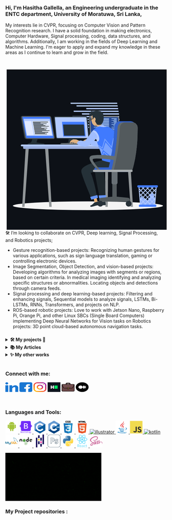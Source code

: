 <h3 align="left"> Hi, I'm Hasitha Gallella, an Engineering undergraduate in the ENTC department, University of Moratuwa, Sri Lanka, </h3>

My interests lie in CVPR, focusing on Computer Vision and Pattern Recognition research. I have a solid foundation in making electronics, Computer Hardware, Signal processing, coding, data structures, and algorithms. Additionally, I am working in the fields of Deep Learning and Machine Learning. I'm eager to apply and expand my knowledge in these areas as I continue to learn and grow in the field.

<img src="https://komarev.com/ghpvc/?username=HasithaGallella&style=flat-square&color=blue" alt=""/>


<!---
<table>
<tr>
  
<td>
</td>
  
<td>
</td>

</tr>
</table>
--->

<p><img align="right" src="https://github.com/HasithaGallella/HasithaGallella/blob/main/Images/Coding.gif?raw=true" alt="adam-pw" /></p>

🛠️ I’m looking to collaborate on CVPR, Deep learning, Signal Processing, and Robotics projects;

- Gesture recognition-based projects: Recognizing human gestures for various applications, such as sign language translation, gaming or controlling electronic devices.  
- Image Segmentation, Object Detection, and vision-based projects: Developing algorithms for analyzing images with segments or regions, based on certain criteria. In medical imaging identifying and analyzing specific structures or abnormalities.  Locating objects and detections through camera feeds.
- Signal processing and deep learning-based projects: Filtering and enhancing signals, Sequential models to analyze signals, LSTMs, Bi-LSTMs,  RNNs, Transformers, and projects on NLP.
- ROS-based robotic projects: Love to work with Jetson Nano, Raspberry Pi, Orange Pi, and other Linux SBCs (Single Board Computers) implementing Deep Neural Networks for Vision tasks on Robotics projects: 3D point cloud-based autonomous navigation tasks.
  
###
<details>
    <summary><b> 🛠️ My projects 🏼</b></summary><br/>
  <b>-Robot-LUNA: Vision-based Restaurant Robot- https://github.com/LUNA-Vision-based-Restaurant-Robot - April 2024  </b><br/>
 
  * "Robot LUNA", a waiter robot, uses a dual camera setup (wide-angle camera and a Kinect-2 depth camera) for
  3D point cloud-based navigation in restaurants. Its enhanced stability circuits ensure safe food delivery without
  spillage. Internally, it uses three Raspberry Pis for parallel processing and an Atmega2560-based custom PCB to
  get sensor/encoder readings and to control motor drivers. It communicates with a restaurant’s Computer server
  with ROS 1 Noetic via local wifi for path planning and precise navigation to order locations. This makes LUNA
  a reliable and efficient addition to the restaurant staff.
  
  * Tools & technologies used: ROS 1 Noetic, TensorFlow, OpenCV, Open3D, C++ with Atmega2560 custom PCB
  for Motor and stability Control, Python with Raspberry Pi 4b - (3 SBCs), Kinect v2 depth camera

  <b>-BioSense-AI: ECG-PPG hardware and a Mobile App- https://github.com/BioSense-AI - 2023 - present </b><br/>
  * Pocket-size electronic device with a Mobile app to display and analyze Body signals with a Multi-Model 2
  * Project BioSense-AI is a both software - hardware project focusing on predicting diseases using ECG-PPG,
  temperature, and text prompts. Signals are amplified and filtered via our custom analog circuits, then fed to
  Orange Pi Zero 2W SBC from an ADC to digital processing. The system uses a deep learning custom multi-model
  architecture with interpretability for accuracy and efficiency. Currently, we are developing a mobile app for user
  access to the AI model by scanning ECG reports and other prompts for hospitals without our electronic device.
  * Tools & technologies used: PyTorch, GradCAM, lime, Analog Filter Design, Setting up Orange Pi zero 2W SBC
  for custom tasks, I2C protocol, ADC, Flutter

<b>-HyperTalk-Computer-Vision: Deep learning-based Sign Language translating Mobile App- https://github.com/HyperTalk-Computer-Vision - 2022 - present </b>
* Real-time bidirectional sign language translating AI tool for deaf and speech-impaired individuals 2
* HyperTalk mobile app and the website both are computer vision-based solutions to facilitate communication in
sign language for individuals with hearing and talking issues. Which is capable of real-time translation in both
directions:
1] Sign language camera feed to Voice.
2] Voice feed to sign language animations.
* Ongoing focus is on enhancing the first feature with a new continuous Word-level Sign Language Recognition
model that is capable of more accurate and faster translations with different sign language options for different
regions in the world - Based on the following Data sets:

> Phoenix 2014 Dataset (German Sign Language Videos)

> OpenASL Dataset (American Sign Language Videos)

> CSL Dataset (Chinese Sign Language Videos)

> BOBSL Dataset (British Sign Language Videos)

* Tools & technologies used: PyTorch, CUDA, ONNX, Flutter, OpenCV, Django back-end development

<b>-Smarty-Plug: IoT smart extension cord- https://github.com/Smarty-Plug - December 2022</b><br/>
* IoT-enabled extension cord with smart controls, offering voice commands and scheduling 2
* Smarty Plug is an IoT-integrated smart extension cord powered by ESP8266 and Atmega328 which is designed
with the following features:

> Voice Controlling - supports Google Assistant and Amazon Alexa

> Controlling by Mobile Phone - using Google Home

> Scheduling - by connecting to Google Calendar

> USB Adaptive Charging

* Tools & technologies used: Altium PCB designing, Atmega328p and ESP8266 coding, Solid Works, Platform IO

<b>-Cosmo-Robot; https://github.com/Cosmo-Robot  May 2023 </b><br/>
* Designed to showcase various capabilities with a robot hand, Arduino Mega 2560, and Robotic sensors 2
* "Cosmo" robot is designed to showcase various capabilities, including precise line following, obstacle avoidance
during line following, navigating ramps at 20 - 30 degrees, interacting with objects using a mechanical arm, sound
sensitivity, color detection, and maze-solving capabilities. Additionally, it was programmed to avoid other robots
in the arena such as the guard robot, on its way to the final destination.
* Tools & technologies used: Platform IO, Arduino Mega 2560 coding, Robotic sensors

  
</details>
<details>
    <summary><b> 📚 My Articles </b></summary><br/>
    <b>-Medium; https://medium.com/@hbgallella </b><br/>
    <b>-GitHub; https://github.com/Articles-by-Hasitha-Gallella </b>
</details>
<details>
    <summary><b> ✨ My other works</b></summary><br/>
    <b>-My AI chat bot; https://t.me/Gale_AI_Chatbot  </b><br/>
    <b>-My YouTube channel; https://www.youtube.com/channel/UCS0qEplNFtfbG6gbGySLybQ</b>
</details>

<!---
Connect with me:
--->

<br>
<h3 align="left">Connect with me:</h3>
<p align="left">
  
  <a href="https://linkedin.com/in/hasitha-gallella-672187242" target="blank"><img align="center"
      src="https://raw.githubusercontent.com/HasithaGallella/HasithaGallella/9ed2f151b8f0704d6eebeaa562fed659c04e0307/Images/linkedin.svg"
      alt="adam pithewan" height="30" width="40" /></a>
  <a href="https://www.facebook.com/HB-Academy-Sri-Lanka-104519445261512/" target="blank"><img align="center"
      src="https://raw.githubusercontent.com/HasithaGallella/HasithaGallella/9ed2f151b8f0704d6eebeaa562fed659c04e0307/Images/facebook.svg"
      alt="adam pithen wala" height="30" width="40" /></a>
  <a href="https://instagram.com/h_b_academy?utm_medium=copy_link" target="blank"><img align="center"
      src="https://raw.githubusercontent.com/HasithaGallella/HasithaGallella/9ed2f151b8f0704d6eebeaa562fed659c04e0307/Images/instagram.svg"
      alt="_._.adam._" height="30" width="40" /></a>
  <a href="https://www.hackerrank.com/" target="blank"><img align="center"
      src="https://raw.githubusercontent.com/HasithaGallella/HasithaGallella/9a5a1ba99e507389dffdb51e2fe118064c64fd44/Images/hackerrank.svg"
      alt="adampithewan" height="30" width="40" /></a>
 <a href="https://sites.google.com/view/hasitha-gallella/home" target="blank"><img align="center"
      src="https://raw.githubusercontent.com/HasithaGallella/HasithaGallella/545650cc5a7170efe70d683d58af3f858a967f59/Images/portfolio.svg"
      alt="adampithewan" height="30" width="40" /></a>
 <a href="https://medium.com/@hbgallella" target="blank"><img align="center"
      src="https://github.com/HasithaGallella/HasithaGallella/blob/main/Images/Med.png?raw=true"
      alt="adampithewan" height="30" width="40" /></a>
</p>

<!---
Languages and Tools:
--->

<br>
<h3 align="left">Languages and Tools:</h3>
<p align="left"> <a href="https://developer.android.com" target="_blank" rel="noreferrer"> <img
      src="https://raw.githubusercontent.com/devicons/devicon/master/icons/android/android-original-wordmark.svg"
      alt="android" width="40" height="40" /> </a> <a href="https://getbootstrap.com" target="_blank" rel="noreferrer">
    <img src="https://raw.githubusercontent.com/devicons/devicon/master/icons/bootstrap/bootstrap-plain-wordmark.svg"
      alt="bootstrap" width="40" height="40" /> </a> <a href="https://www.cprogramming.com/" target="_blank"
    rel="noreferrer"> <img src="https://raw.githubusercontent.com/devicons/devicon/master/icons/c/c-original.svg"
      alt="c" width="40" height="40" /> </a> <a href="https://www.w3schools.com/cpp/" target="_blank" rel="noreferrer">
    <img src="https://raw.githubusercontent.com/devicons/devicon/master/icons/cplusplus/cplusplus-original.svg"
      alt="cplusplus" width="40" height="40" /> </a> <a href="https://www.w3schools.com/css/" target="_blank"
    rel="noreferrer"> <img
      src="https://raw.githubusercontent.com/devicons/devicon/master/icons/css3/css3-original-wordmark.svg" alt="css3"
      width="40" height="40" /> </a> <a href="https://www.w3.org/html/" target="_blank" rel="noreferrer"> <img
      src="https://raw.githubusercontent.com/devicons/devicon/master/icons/html5/html5-original-wordmark.svg"
      alt="html5" width="40" height="40" /> </a> <a href="https://www.adobe.com/in/products/illustrator.html"
    target="_blank" rel="noreferrer"> <img
      src="https://www.vectorlogo.zone/logos/adobe_illustrator/adobe_illustrator-icon.svg" alt="illustrator" width="40"
      height="40" /> </a> <a href="https://www.java.com" target="_blank" rel="noreferrer"> <img
      src="https://raw.githubusercontent.com/devicons/devicon/master/icons/java/java-original.svg" alt="java" width="40"
      height="40" /> </a> <a href="https://developer.mozilla.org/en-US/docs/Web/JavaScript" target="_blank"
    rel="noreferrer"> <img
      src="https://raw.githubusercontent.com/devicons/devicon/master/icons/javascript/javascript-original.svg"
      alt="javascript" width="40" height="40" /> </a> <a href="https://kotlinlang.org" target="_blank" rel="noreferrer">
    <img src="https://www.vectorlogo.zone/logos/kotlinlang/kotlinlang-icon.svg" alt="kotlin" width="40" height="40" />
  </a> <a href="https://www.mysql.com/" target="_blank" rel="noreferrer"> <img
      src="https://raw.githubusercontent.com/devicons/devicon/master/icons/mysql/mysql-original-wordmark.svg"
      alt="mysql" width="40" height="40" /> </a> </a> <a href="https://nodejs.org" target="_blank" rel="noreferrer"> <img
      src="https://raw.githubusercontent.com/devicons/devicon/master/icons/nodejs/nodejs-original-wordmark.svg"
      alt="nodejs" width="40" height="40" /> </a> <a href="https://pandas.pydata.org/" target="_blank" rel="noreferrer">
    <img
      src="https://raw.githubusercontent.com/devicons/devicon/2ae2a900d2f041da66e950e4d48052658d850630/icons/pandas/pandas-original.svg"
      alt="pandas" width="40" height="40" /> </a> <a href="https://www.photoshop.com/en" target="_blank"
    rel="noreferrer"> <img
      src="https://raw.githubusercontent.com/devicons/devicon/master/icons/photoshop/photoshop-line.svg" alt="photoshop"
      width="40" height="40" /> </a> <a href="https://www.python.org" target="_blank" rel="noreferrer"> <img
      src="https://raw.githubusercontent.com/devicons/devicon/master/icons/python/python-original.svg" alt="python"
      width="40" height="40" /> </a> <a href="https://reactjs.org/" target="_blank" rel="noreferrer"> <img
      src="https://raw.githubusercontent.com/devicons/devicon/master/icons/react/react-original-wordmark.svg"
      alt="react" width="40" height="40" /> </a> <a href="https://sass-lang.com" target="_blank" rel="noreferrer"> <img
      src="https://raw.githubusercontent.com/devicons/devicon/master/icons/sass/sass-original.svg" alt="sass" width="40"
      height="40" /> </a> 
</p>

<p><img align="center" src="https://github.com/HasithaGallella/HasithaGallella/blob/main/Images/Cat.gif?raw=true" alt="adam-pw" width="300" height="150"/></p>

### My Project repositories :

<!---
HasithaGallella/HasithaGallella is a ✨ special ✨ repository because its `README.md` (this file) appears on your GitHub profile.
You can click the Preview link to take a look at your changes.
--->
